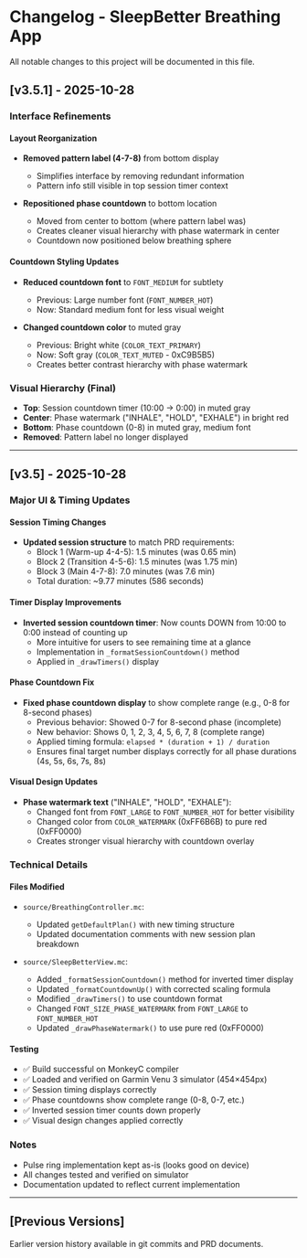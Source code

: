 # Changelog - SleepBetter Breathing App

All notable changes to this project will be documented in this file.

## [v3.5.1] - 2025-10-28

### Interface Refinements

#### Layout Reorganization
- **Removed pattern label (4-7-8)** from bottom display
  - Simplifies interface by removing redundant information
  - Pattern info still visible in top session timer context

- **Repositioned phase countdown** to bottom location
  - Moved from center to bottom (where pattern label was)
  - Creates cleaner visual hierarchy with phase watermark in center
  - Countdown now positioned below breathing sphere

#### Countdown Styling Updates
- **Reduced countdown font** to `FONT_MEDIUM` for subtlety
  - Previous: Large number font (`FONT_NUMBER_HOT`)
  - Now: Standard medium font for less visual weight

- **Changed countdown color** to muted gray
  - Previous: Bright white (`COLOR_TEXT_PRIMARY`)
  - Now: Soft gray (`COLOR_TEXT_MUTED` - 0xC9B5B5)
  - Creates better contrast hierarchy with phase watermark

### Visual Hierarchy (Final)
- **Top**: Session countdown timer (10:00 → 0:00) in muted gray
- **Center**: Phase watermark ("INHALE", "HOLD", "EXHALE") in bright red
- **Bottom**: Phase countdown (0-8) in muted gray, medium font
- **Removed**: Pattern label no longer displayed

---

## [v3.5] - 2025-10-28

### Major UI & Timing Updates

#### Session Timing Changes
- **Updated session structure** to match PRD requirements:
  - Block 1 (Warm-up 4-4-5): 1.5 minutes (was 0.65 min)
  - Block 2 (Transition 4-5-6): 1.5 minutes (was 1.75 min)
  - Block 3 (Main 4-7-8): 7.0 minutes (was 7.6 min)
  - Total duration: ~9.77 minutes (586 seconds)

#### Timer Display Improvements
- **Inverted session countdown timer**: Now counts DOWN from 10:00 to 0:00 instead of counting up
  - More intuitive for users to see remaining time at a glance
  - Implementation in `_formatSessionCountdown()` method
  - Applied in `_drawTimers()` display

#### Phase Countdown Fix
- **Fixed phase countdown display** to show complete range (e.g., 0-8 for 8-second phases)
  - Previous behavior: Showed 0-7 for 8-second phase (incomplete)
  - New behavior: Shows 0, 1, 2, 3, 4, 5, 6, 7, 8 (complete range)
  - Applied timing formula: `elapsed * (duration + 1) / duration`
  - Ensures final target number displays correctly for all phase durations (4s, 5s, 6s, 7s, 8s)

#### Visual Design Updates
- **Phase watermark text** ("INHALE", "HOLD", "EXHALE"):
  - Changed font from `FONT_LARGE` to `FONT_NUMBER_HOT` for better visibility
  - Changed color from `COLOR_WATERMARK` (0xFF6B6B) to pure red (0xFF0000)
  - Creates stronger visual hierarchy with countdown overlay

### Technical Details

#### Files Modified
- `source/BreathingController.mc`:
  - Updated `getDefaultPlan()` with new timing structure
  - Updated documentation comments with new session plan breakdown

- `source/SleepBetterView.mc`:
  - Added `_formatSessionCountdown()` method for inverted timer display
  - Updated `_formatCountdownUp()` with corrected scaling formula
  - Modified `_drawTimers()` to use countdown format
  - Changed `FONT_SIZE_PHASE_WATERMARK` from `FONT_LARGE` to `FONT_NUMBER_HOT`
  - Updated `_drawPhaseWatermark()` to use pure red (0xFF0000)

#### Testing
- ✅ Build successful on MonkeyC compiler
- ✅ Loaded and verified on Garmin Venu 3 simulator (454×454px)
- ✅ Session timing displays correctly
- ✅ Phase countdowns show complete range (0-8, 0-7, etc.)
- ✅ Inverted session timer counts down properly
- ✅ Visual design changes applied correctly

### Notes
- Pulse ring implementation kept as-is (looks good on device)
- All changes tested and verified on simulator
- Documentation updated to reflect current implementation

---

## [Previous Versions]

Earlier version history available in git commits and PRD documents.
